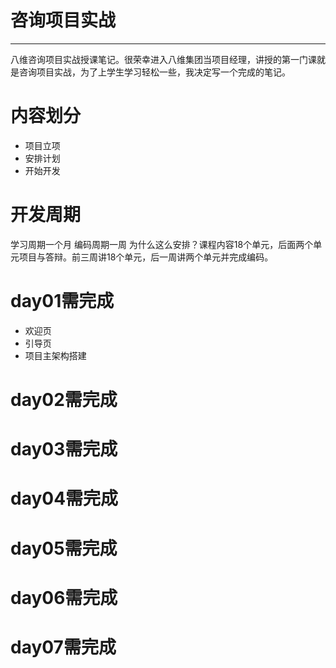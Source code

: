 # 咨询项目实战
---
八维咨询项目实战授课笔记。很荣幸进入八维集团当项目经理，讲授的第一门课就是咨询项目实战，为了上学生学习轻松一些，我决定写一个完成的笔记。

# 内容划分
- 项目立项
- 安排计划
- 开始开发

# 开发周期
学习周期一个月
编码周期一周
为什么这么安排？课程内容18个单元，后面两个单元项目与答辩。前三周讲18个单元，后一周讲两个单元并完成编码。

# day01需完成
- 欢迎页
- 引导页
- 项目主架构搭建

# day02需完成
# day03需完成
# day04需完成
# day05需完成
# day06需完成
# day07需完成 








